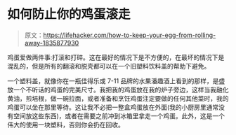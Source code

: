 # 如何防止你的鸡蛋滚走

> 原文：<https://lifehacker.com/how-to-keep-your-egg-from-rolling-away-1835877930>

鸡蛋爱做两件事:打滚和打碎。这在最好的情况下是不方便的，在最坏的情况下是混乱的，但是所有的翻滚和脱壳都可以在一个旧塑料饮料盖的帮助下避免。



一个塑料盖，就像你在一瓶佳得乐或 7-11 品牌的水果潘趣酒上看到的那样，是盛放一个不听话的鸡蛋的完美尺寸。我把我的鸡蛋放在我的炉子旁边，这样当我融化黄油，煎培根，做一碗拉面，或者准备和烹饪鸡蛋注定要做的任何其他菜时，我的鸡蛋可以坐在那里等待。这让我不必把一整盒鸡蛋放在外面(我的小厨房里通常没有空间放这些东西)，或者在需要之前冲到冰箱里拿走一个鸡蛋。此外，这是一个伟大的使用一块塑料，否则你会扔在回收。